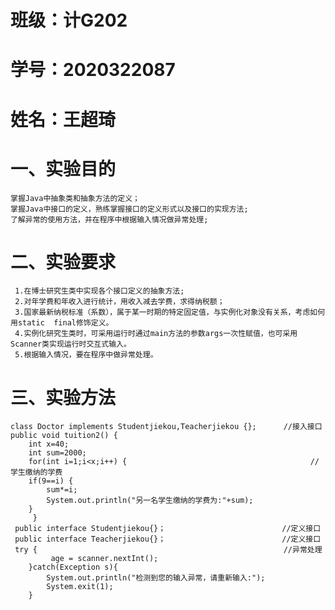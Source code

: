 # 班级：计G202 
# 学号：2020322087 
# 姓名：王超琦
# 一、实验目的

    掌握Java中抽象类和抽象方法的定义； 
    掌握Java中接口的定义，熟练掌握接口的定义形式以及接口的实现方法;
    了解异常的使用方法，并在程序中根据输入情况做异常处理;
    
# 二、实验要求  

     1.在博士研究生类中实现各个接口定义的抽象方法;
     2.对年学费和年收入进行统计，用收入减去学费，求得纳税额；
     3.国家最新纳税标准（系数），属于某一时期的特定固定值，与实例化对象没有关系，考虑如何用static  final修饰定义。
     4.实例化研究生类时，可采用运行时通过main方法的参数args一次性赋值，也可采用Scanner类实现运行时交互式输入。
     5.根据输入情况，要在程序中做异常处理。
# 三、实验方法   

    class Doctor implements Studentjiekou,Teacherjiekou {};      //接入接口
    public void tuition2() {
		int x=40;
		int sum=2000;
		for(int i=1;i<x;i++) {		                                   //学生缴纳的学费
		if(9==i) {
			sum*=i;
			System.out.println("另一名学生缴纳的学费为:"+sum);	
	  	}
		 }
     public interface Studentjiekou{}；                          //定义接口
     public interface Teacherjiekou{}；                          //定义接口
     try {                                                       //异常处理        
			 age = scanner.nextInt();
		}catch(Exception s){
			System.out.println("检测到您的输入异常，请重新输入:");
			System.exit(1);
		}
    
